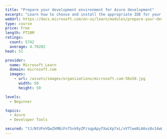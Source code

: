 ```yaml
---
title: "Prepare your development environment for Azure development"
excerpt: "Learn how to choose and install the appropriate IDE for your requirements to help you build, deploy, monitor, and scale cloud-hosted solutions."
webUrl: https://docs.microsoft.com/en-us/learn/modules/prepare-your-dev-environment-for-azure-development/
type: course
price: Free
length: PT28M
ratings:
  count: 5742
  average: 4.70202
heat: 51

provider:
  name: Microsoft Learn
  domain: microsoft.com
  images:
    - url: /assets/images/organizations/microsoft.com-50x50.jpg
      width: 50
      height: 50

levels:
  - Beginner

topics:
  - Azure
  - Developer Tools

secured: "tJ/NtUFeVQwZkMBiFn7Svk9yZP/sqpApyfXwLKp7xL/vVTlweBiA6vs8v14wWSIdZo05wjFpWj5vs/arqWHLMDp3Kox+Wxoz5Y1sJbxPABljbzeo/q4PRY5RmsDscBgB0tJiIhUeDBrXrfXY+dcEnzVqKUGUxvxGvScwWP3iMzNUVWiABhyuzXLppoV+Q0WGuVlT9SIk4fGY0Okzn8Ri7UqyAAbcDCl2LrGF9GpH8WxWElZccs+fKCNtZtCpqB+yv/BE5itFfnambkBzndsUU+l/v2LkjbH4fe0t7C012HuCOVuSXPn+PEUmhtz5gqNflnbWF3kx7Vqa+XnAu8A3PKpIdiRDTp9YV//9rdm8P3X9707/iTcFJLh6gvf1fqGXdAjGAGu6HC72ZI1bSftCx1mXOgwyn8jlnzfKp7SUWCY=;FCTVLg3r1AxS6fxTxKOKqg=="
---
```


